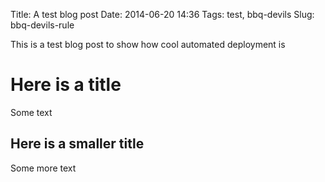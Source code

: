 Title: A test blog post
Date: 2014-06-20 14:36
Tags: test, bbq-devils
Slug: bbq-devils-rule

This is a test blog post to show how cool automated deployment is

# Here is a title

Some text

## Here is a smaller title

Some more text
